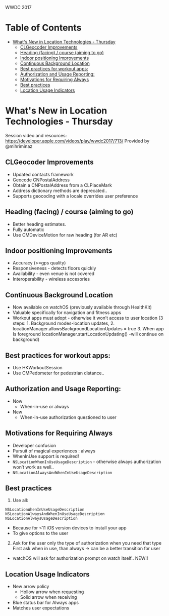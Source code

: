 WWDC 2017

Table of Contents
=================

  * [What's New in Location Technologies \- Thursday](#whats-new-in-location-technologies---thursday)
    * [CLGeocoder Improvements](#clgeocoder-improvements)
    * [Heading (facing) / course (aiming to go)](#heading-facing--course-aiming-to-go)
    * [Indoor positioning Improvements](#indoor-positioning-improvements)
    * [Continuous Background Location](#continuous-background-location)
    * [Best practices for workout apps:](#best-practices-for-workout-apps)
    * [Authorization and Usage Reporting:](#authorization-and-usage-reporting)
    * [Motivations for Requiring Always](#motivations-for-requiring-always)
    * [Best practices](#best-practices)
    * [Location Usage Indicators](#location-usage-indicators)

# What's New in Location Technologies - Thursday
Session video and resources: https://developer.apple.com/videos/play/wwdc2017/713/
Provided by @mihriminaz

## CLGeocoder Improvements
  - Updated contacts framework
  - Geocode CNPostalAddress
  - Obtain a CNPostalAddress from a CLPlaceMark
  - Address dictionary methods are deprecated..
  - Supports geocoding with a locale overrides user preference

## Heading (facing) / course (aiming to go)
  - Better heading estimates.
  - Fully automatic
  - Use CMDeviceMotion for raw heading (for AR etc)

## Indoor positioning Improvements
  - Accuracy (>=gps quality)
  - Responsiveness - detects floors quickly
  - Availability - even venue is not covered
  - Interoperability - wireless accesories

## Continuous Background Location
  - Now available on watchOS (previously available through HealthKit)
  - Valuable specifically for navigation and fitness apps
  - Workout apps must adopt - otherwise it won’t access to user location
 (3 steps: 1. Background modes-location updates, 2. locationManager.allowsBackgroundLocationUpdates = true 3. When app Is foreground locationManager.startLocationUpdating() -will continue on background)

## Best practices for workout apps:
  - Use HKWorkoutSession
  - Use CMPedometer for pedestrian distance..

## Authorization and Usage Reporting:
  - Now
    - When-in-use or always
  - New
    - When-in-use authorization questioned to user

## Motivations for Requiring Always
  - Developer confusion
  - Pursuit of magical experiences : always
  - WhenInUse support is required!
  - `NSLocationWhenInUseUsageDescription` - otherwise always authorization won’t work as well..
  - `NSLocationAlwaysAndWhenInUseUsageDescription`

## Best practices
  1. Use all:
  ```
  NSLocationWhenInUseUsageDescription
  NSLocationAlwaysAndWhenInUseUsageDescription
  NSLocationAlwaysUsageDescription
  ```

  - Because for <11 iOS version devices to install your app
  - To give options to the user

  2. Ask for the user only the type of authorization when you need that type
  First ask when in use, than always -> can be a better transition for user

  - watchOS will ask for authorization prompt on watch itself.. NEW!!

## Location Usage Indicators
  - New arrow policy
    - Hollow arrow when requesting
    - Solid arrow when receiving
  - Blue status bar for Always apps
  - Matches user expectations
